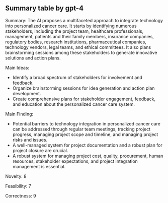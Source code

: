 ## Summary table by gpt-4
Summary: 
The AI proposes a multifaceted approach to integrate technology into personalized cancer care. It starts by identifying numerous stakeholders, including the project team, healthcare professionals, management, patients and their family members, insurance companies, regulatory bodies, research institutions, pharmaceutical companies, technology vendors, legal teams, and ethical committees. It also plans brainstorming sessions among these stakeholders to generate innovative solutions and action plans.

Main Ideas: 
- Identify a broad spectrum of stakeholders for involvement and feedback. 
- Organize brainstorming sessions for idea generation and action plan development.
- Create comprehensive plans for stakeholder engagement, feedback, and education about the personalized cancer care system.

Main Finding: 
- Potential barriers to technology integration in personalized cancer care can be addressed through regular team meetings, tracking project progress, managing project scope and timeline, and managing project risks and issues.
- A well-managed system for project documentation and a robust plan for project closure are crucial.
- A robust system for managing project cost, quality, procurement, human resources, stakeholder expectations, and project integration management is essential.

Novelty: 
8

Feasibility: 
7

Correctness: 
9
